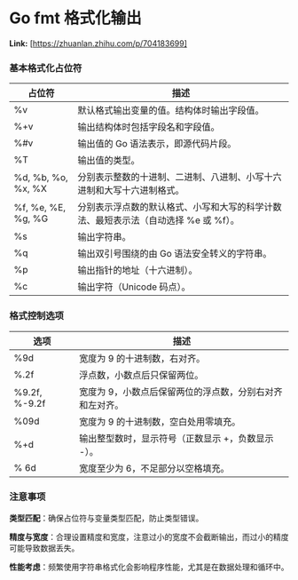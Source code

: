 # Go fmt 格式化输出



 **Link:** [https://zhuanlan.zhihu.com/p/704183699]

### 基本格式化占位符  

| 占位符 | 描述 |
| --- | --- |
| %v | 默认格式输出变量的值。结构体时输出字段值。 |
| %+v | 输出结构体时包括字段名和字段值。 |
| %#v | 输出值的 Go 语法表示，即源代码片段。 |
| %T | 输出值的类型。 |
| %d, %b, %o, %x, %X | 分别表示整数的十进制、二进制、八进制、小写十六进制和大写十六进制格式。 |
| %f, %e, %E, %g, %G | 分别表示浮点数的默认格式、小写和大写的科学计数法、最短表示法（自动选择 %e 或 %f）。 |
| %s | 输出字符串。 |
| %q | 输出双引号围绕的由 Go 语法安全转义的字符串。 |
| %p | 输出指针的地址（十六进制）。 |
| %c | 输出字符（Unicode 码点）。 |

### 格式控制选项  

| 选项 | 描述 |
| --- | --- |
| %9d | 宽度为 9 的十进制数，右对齐。 |
| %.2f | 浮点数，小数点后只保留两位。 |
| %9.2f, %-9.2f | 宽度为 9，小数点后保留两位的浮点数，分别右对齐和左对齐。 |
| %09d | 宽度为 9 的十进制数，空白处用零填充。 |
| %+d | 输出整型数时，显示符号（正数显示 +，负数显示 -）。 |
| % 6d | 宽度至少为 6，不足部分以空格填充。 |

### 注意事项  

**类型匹配**：确保占位符与变量类型匹配，防止类型错误。

**精度与宽度**：合理设置精度和宽度，注意过小的宽度不会截断输出，而过小的精度可能导致数据丢失。

**性能考虑**：频繁使用字符串格式化会影响程序性能，尤其是在数据处理和循环中。

